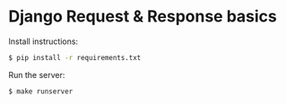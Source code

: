 # Django Request & Response basics

Install instructions:

```bash
$ pip install -r requirements.txt
```

Run the server:

```bash
$ make runserver
```
